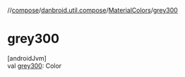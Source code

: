 //[compose](../../../index.md)/[danbroid.util.compose](../index.md)/[MaterialColors](index.md)/[grey300](grey300.md)

# grey300

[androidJvm]\
val [grey300](grey300.md): Color
